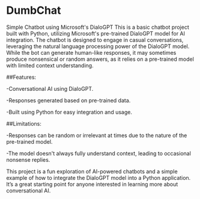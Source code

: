 # DumbChat
Simple Chatbot using Microsoft's DialoGPT
This is a basic chatbot project built with Python, utilizing Microsoft's pre-trained DialoGPT model for AI integration. The chatbot is designed to engage in casual conversations, leveraging the natural language processing power of the DialoGPT model. While the bot can generate human-like responses, it may sometimes produce nonsensical or random answers, as it relies on a pre-trained model with limited context understanding.

##Features:

-Conversational AI using DialoGPT.

-Responses generated based on pre-trained data.

-Built using Python for easy integration and usage.

##Limitations:

-Responses can be random or irrelevant at times due to the nature of the pre-trained model.

-The model doesn't always fully understand context, leading to occasional nonsense replies.


This project is a fun exploration of AI-powered chatbots and a simple example of how to integrate the DialoGPT model into a Python application. It’s a great starting point for anyone interested in learning more about conversational AI.
